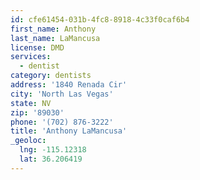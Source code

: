 ```yaml
---
id: cfe61454-031b-4fc8-8918-4c33f0caf6b4
first_name: Anthony
last_name: LaMancusa
license: DMD
services:
  - dentist
category: dentists
address: '1840 Renada Cir'
city: 'North Las Vegas'
state: NV
zip: '89030'
phone: '(702) 876-3222'
title: 'Anthony LaMancusa'
_geoloc:
  lng: -115.12318
  lat: 36.206419
---
```


